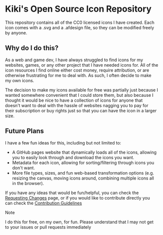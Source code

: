 # Kiki's Open Source Icon Repository

This repository contains all of the CC0 licensed icons I have created. Each icon comes with a .svg and a .afdesign file, so they can be modified freely by anyone.

## Why do I do this?

As a web and game dev, I have always struggled to find icons for my websites, games, or any other project that I have needed icons for. All of the icon resources I find online either cost money, require attribution, or are otherwise frustrating for me to deal with. As such, I often decide to make my own icons.

The decision to make my icons available for free was partially just because I wanted somewhere convenient that I could store them, but also because I thought it would be nice to have a collection of icons for anyone that doesn't want to deal with the hassle of websites nagging you to pay for their subscription or buy rights just so that you can have the icon in a larger size.

## Future Plans

I have a few fun ideas for this, including but not limited to:

- A GitHub pages website that dynamically loads all of the icons, allowing you to easily look through and download the icons you want.
- Metadata for each icon, allowing for sorting/filtering through icons you don't want.
- More file types, sizes, and fun web-based transformation options (e.g. resizing the canvas, moving icons around, combining multiple icons all in the browser).

If you have any ideas that would be fun/helpful, you can check the [Requesting Changes](https://github.com/Skeats/open-source-icon-set/wiki/Requesting-Changes) page, or if you would like to contribute directly you can check the [Contribution Guidelines](https://github.com/Skeats/open-source-icon-set/wiki/Contribution-Guidelines)

> [!Note]
> I do this for free, on my own, for fun. Please understand that I may not get to your issues or pull requests immediately